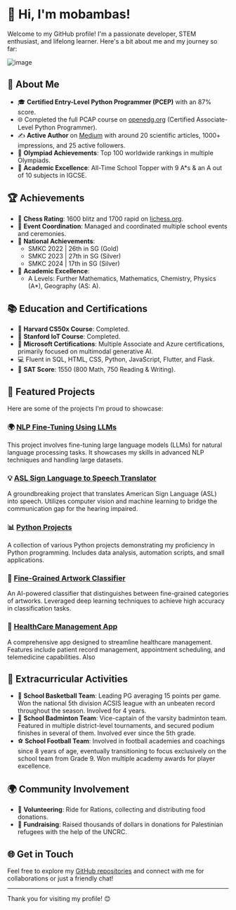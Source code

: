 # 👋 Hi, I'm mobambas!

Welcome to my GitHub profile! I'm a passionate developer, STEM enthusiast, and lifelong learner. Here's a bit about me and my journey so far:

![image](https://github.com/mobambas/mobambas/assets/99650602/53553092-338d-4b8a-a94e-68dcd30ae564)

## 🚀 About Me

- 🎓 **Certified Entry-Level Python Programmer (PCEP)** with an 87% score.
- 🌐 Completed the full PCAP course on [openedg.org](http://openedg.org) (Certified Associate-Level Python Programmer).
- ✍️ **Active Author** on [Medium](https://medium.com/@sg024210041) with around 20 scientific articles, 1000+ impressions, and 25 active followers.
- 🏅 **Olympiad Achievements**: Top 100 worldwide rankings in multiple Olympiads.
- 🌟 **Academic Excellence**: All-Time School Topper with 9 A*s & an A out of 10 subjects in IGCSE.

## 🏆 Achievements

- 🧠 **Chess Rating**: 1600 blitz and 1700 rapid on [lichess.org](https://lichess.org/@/shoons).
- 🎉 **Event Coordination**: Managed and coordinated multiple school events and ceremonies.
- 🥇 **National Achievements**:
  - SMKC 2022 | 26th in SG (Gold)
  - SMKC 2023 | 27th in SG (Silver)
  - SMKC 2024 | 17th in SG (Silver)
- 🌟 **Academic Excellence**:
  - A Levels: Further Mathematics, Mathematics, Chemistry, Physics (A*), Geography (AS: A).

## 📚 Education and Certifications

- 📜 **Harvard CS50x Course**: Completed.
- 📜 **Stanford IoT Course**: Completed.
- 📜 **Microsoft Certifications**: Multiple Associate and Azure certifications, primarily focused on multimodal generative AI.
- 💻 Fluent in SQL, HTML, CSS, Python, JavaScript, Flutter, and Flask.
- 📜 **SAT Score**: 1550 (800 Math, 750 Reading & Writing).

## 🌟 Featured Projects

Here are some of the projects I'm proud to showcase:

### 🌍 [NLP Fine-Tuning Using LLMs](https://github.com/mobambas/NLP-Finetuning-Using-LLMs)
This project involves fine-tuning large language models (LLMs) for natural language processing tasks. It showcases my skills in advanced NLP techniques and handling large datasets.

### 💡 [ASL Sign Language to Speech Translator](https://github.com/mobambas/ASL_Sign_Language_To_Speech_Translator)
A groundbreaking project that translates American Sign Language (ASL) into speech. Utilizes computer vision and machine learning to bridge the communication gap for the hearing impaired.

### 📊 [Python Projects](https://github.com/mobambas/Python-Projects)
A collection of various Python projects demonstrating my proficiency in Python programming. Includes data analysis, automation scripts, and small applications.

### 🎨 [Fine-Grained Artwork Classifier](https://github.com/mobambas/Fine-Grained-Artwork-Classifier)
An AI-powered classifier that distinguishes between fine-grained categories of artworks. Leveraged deep learning techniques to achieve high accuracy in classification tasks.

### 🏥 [HealthCare Management App](https://github.com/mobambas/HealthCare_Management_App)
A comprehensive app designed to streamline healthcare management. Features include patient record management, appointment scheduling, and telemedicine capabilities. Also 

## 🏅 Extracurricular Activities

- 🏀 **School Basketball Team**: Leading PG averaging 15 points per game. Won the national 5th division ACSIS league with an unbeaten record throughout the season. Involved for 4 years. 
- 🏸 **School Badminton Team**: Vice-captain of the varsity badminton team. Featured in multiple district-level tournaments, and secured podium finishes in several of them. Involved ever since the 5th grade.
- ⚽ **School Football Team**: Involved in football academies and coachings since 8 years of age, eventually transitioning to focus exclusively on the school team from Grade 9. Won multiple academy awards for player excellence. 

## 🌍 Community Involvement

- 💼 **Volunteering**: Ride for Rations, collecting and distributing food donations.
- 🤝 **Fundraising**: Raised thousands of dollars in donations for Palestinian refugees with the help of the UNCRC.

## 🌐 Get in Touch

Feel free to explore my [GitHub repositories](https://github.com/mobambas) and connect with me for collaborations or just a friendly chat!

---

Thank you for visiting my profile! 😊
